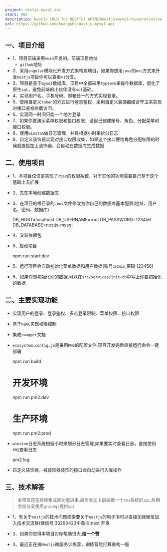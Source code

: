 ```yaml
---
project: nestjs-mysql-api
stars: 905
description: NestJs CRUD for RESTful API使用nestjs+mysql+typeorm+jwt+swagger企业项目中的RBAC权限管理、实现单地方登录。
url: https://github.com/kuangshp/nestjs-mysql-api
---
```


一、项目介绍
------

-   1、项目前端采用`vue3`开发的。前端项目地址
    -   `github`地址
-   2、采用`angular`模块化开发方式来构建项目，如果你想用`java`的`mvc`方式来开发`nestjs`项目你可以查看`v1`分支。
-   3、项目是基于`mysql`数据库，项目中全部采用`typeorm`来操作数据库，弱化了原生`sql`，避免前端的小伙伴没有`sql`基础。
-   4、实现用户名、手机号码、邮箱任一的方式实现登录。
-   5、使用自定义`token`的方式进行登录鉴权，采用自定义装饰器结合守卫来实现对接口鉴权拦截访问。
-   6、实现同一时间只能一个地方登录
-   7、如果你要演示菜单权限和接口权限，请自己创建账号、角色、分配菜单和接口权限。
-   8、使用`winston`做日志管理，并且根据小时来拆分日志
-   9、自定义装饰器实现对接口权限收集，如果这个接口要给角色分配权限的时候就直接加上装饰器，会自动在数据库生成数据

二、使用项目
------

-   1、本项目仅仅是实现了`rbac`的权限系统，对于其他的功能需要自己基于这个基础上去扩展
    
-   2、先在本地创建数据库
    
-   3、在项目的根目录的`.env`文件修改为你自己的数据库基本配置(地址、用户名、密码、数据库)
    
    DB\_HOST\=localhost
    DB\_USERNAME\=root
    DB\_PASSWORD\=123456
    DB\_DATABASE\=nestjs-mysql
    
-   4、安装依赖包
    
-   5、启动项目
    
    npm run start:dev
    
-   5、运行项目会自动初始化菜单数据和用户数据(账号:`admin`,密码:123456)
    
-   6、如果你想初始化别的数据,可以在`src/services/init-db`中写上你要初始化的数据
    

二、主要实现功能
--------

-   实现用户的登录、登录鉴权、多点登录限制、菜单权限、接口权限
    
-   基于`RBAC`实现权限控制
    
-   集成`swagger`文档
    
-   `ecosystem.config.js`是采用`PM2`的配置文件,项目开发完后直接运行命令一键部署
    
    npm run build
    # 开发环境
    npm run pm2:dev
    # 生产环境
    npm run pm2:prod
    
-   `winston`日志系统根据小时来划分日志管理,如果要实时查看日志，直接使用`PM2`查看日志
    
    pm2 log
    
-   自定义装饰器，被装饰器装饰的接口会自动进行入库操作
    

三、技术解答
------

> 本项目还在持续集成新功能进来,最后会加上前端做一个`cms`系统的`api`,后期会拉分支使用`graphql`提供`api`

-   1、有关于`nestjs`的技术问题或索要关于`nestjs`的电子书可以直接加我微信加入技术交流群(微信号:332904234)备注:nest 开发
    
-   2、如果你觉得本项目对你帮助很大,**给一个赞**
    
-   3、最近正在搞`Nestjs`微服务训练营，训练营后打算重构一版
